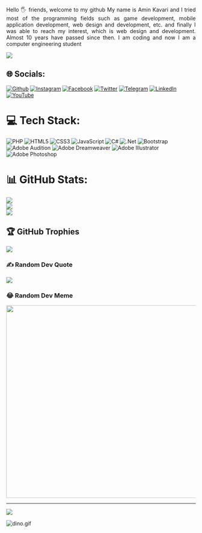 <p align="justify"> 
Hello 🖐️ friends, welcome to my github
My name is Amin Kavari and I tried most of the programming fields such as game development, mobile application development, web design and development, etc. and finally I was able to reach my interest, which is web design and development. Almost 10 years have passed since then. I am coding and now I am a computer engineering student</p>

![](https://komarev.com/ghpvc/?username=AminKavari&label=PROFILE+VIEWS&style=for-the-badge&color=brightgreen)


## 🌐 Socials:
[![Github](https://img.shields.io/badge/Github-12100E.svg?logo=Github&logoColor=white)](https://github.com/aminkavari) [![Instagram](https://img.shields.io/badge/Instagram-%23E4405F.svg?logo=Instagram&logoColor=white)](https://instagram.com/aminonthebeat) [![Facebook](https://img.shields.io/badge/Facebook-%231877F2.svg?logo=Facebook&logoColor=white)](https://facebook.com/aminkavariofficial) [![Twitter](https://img.shields.io/badge/Twitter-%231DA1F2.svg?logo=Twitter&logoColor=white)](https://twitter.com/aminonthebeat)  [![Telegram](https://img.shields.io/badge/Telegram-2CA5E0.svg?logo=Telegram&logoColor=white)](https://t.me/aminkavari) [![LinkedIn](https://img.shields.io/badge/LinkedIn-%230077B5.svg?logo=linkedin&logoColor=white)](https://linkedin.com/in/aminkavari) [![YouTube](https://img.shields.io/badge/YouTube-%23FF0000.svg?logo=YouTube&logoColor=white)](https://youtube.com/c/UCMgr4duUx0t5Qmk8zL3h61w) 

# 💻 Tech Stack:
![PHP](https://img.shields.io/badge/php-%23777BB4.svg?style=for-the-badge&logo=php&logoColor=white) ![HTML5](https://img.shields.io/badge/html5-%23E34F26.svg?style=for-the-badge&logo=html5&logoColor=white) ![CSS3](https://img.shields.io/badge/css3-%231572B6.svg?style=for-the-badge&logo=css3&logoColor=white) ![JavaScript](https://img.shields.io/badge/javascript-%23323330.svg?style=for-the-badge&logo=javascript&logoColor=%23F7DF1E) ![C#](https://img.shields.io/badge/c%23-%23239120.svg?style=for-the-badge&logo=c-sharp&logoColor=white) ![.Net](https://img.shields.io/badge/.NET-5C2D91?style=for-the-badge&logo=.net&logoColor=white) ![Bootstrap](https://img.shields.io/badge/bootstrap-%23563D7C.svg?style=for-the-badge&logo=bootstrap&logoColor=white) ![Adobe Audition](https://img.shields.io/badge/Adobe%20Audition-9999FF.svg?style=for-the-badge&logo=Adobe%20Audition&logoColor=white) ![Adobe Dreamweaver](https://img.shields.io/badge/Adobe%20Dreamweaver-FF61F6.svg?style=for-the-badge&logo=Adobe%20Dreamweaver&logoColor=white) ![Adobe Illustrator](https://img.shields.io/badge/adobeillustrator-%23FF9A00.svg?style=for-the-badge&logo=adobeillustrator&logoColor=white) ![Adobe Photoshop](https://img.shields.io/badge/adobephotoshop-%2331A8FF.svg?style=for-the-badge&logo=adobephotoshop&logoColor=white)
# 📊 GitHub Stats:
![](https://github-readme-stats.vercel.app/api?username=AminKavari&theme=dark&hide_border=false&include_all_commits=false&count_private=false)<br/>
![](https://github-readme-streak-stats.herokuapp.com/?user=AminKavari&theme=dark&hide_border=false)<br/>
![](https://github-readme-stats.vercel.app/api/top-langs/?username=AminKavari&theme=dark&hide_border=false&include_all_commits=false&count_private=false&layout=compact)

## 🏆 GitHub Trophies
![](https://github-profile-trophy.vercel.app/?username=AminKavari&theme=radical&no-frame=false&no-bg=true&margin-w=4)

### ✍️ Random Dev Quote
![](https://quotes-github-readme.vercel.app/api?type=horizontal&theme=radical)

### 😂 Random Dev Meme
<img src="https://random-memer.herokuapp.com/" width="512px"/>

---
[![](https://visitcount.itsvg.in/api?id=AminKavari&icon=0&color=0)](https://visitcount.itsvg.in)

<img data-target="animated-image.replacedImage" alt="dino.gif" class="AnimatedImagePlayer-animatedImage" src="https://github.com/saadeghi/saadeghi/raw/master/dino.gif" style="display: block; opacity: 1;">


